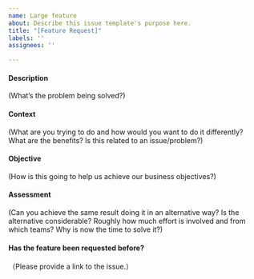 ```yaml
---
name: Large feature
about: Describe this issue template's purpose here.
title: "[Feature Request]"
labels: ''
assignees: ''

---
```


#### Description

(What’s the problem being solved?)



#### Context

(What are you trying to do and how would you want to do it differently? What are the benefits? Is this related to an issue/problem?)



#### Objective

(How is this going to help us achieve our business objectives?)



#### Assessment

(Can you achieve the same result doing it in an alternative way? Is the alternative considerable? Roughly how much effort is involved and from which teams? Why is now the time to solve it?)



#### Has the feature been requested before?

（Please provide a link to the issue.）
